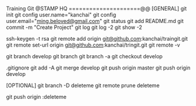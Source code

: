 Training Git @STAMP HQ
=====================@@
[GENERAL]
git init
git config user.name="kanchai"
git config user.email="ming.beloved@gmail.com"
git status
git add README.md
git commit -m "Create Project"
git log
git log -2
git show -2

ssh-keygen -t rsa
git remote add origin git@github.com:kanchai/traingit.git
git remote set-url origin git@github.com:kanchai/tringit.git
git remote -v

git branch develop
git branch 
git branch -a
git checkout develop

.gitignore
git add -A
git merge develop
git push origin master
git push origin develop

[OPTIONAL]
git branch -D deleteme
git remote prune deleteme

git push origin :deleteme
